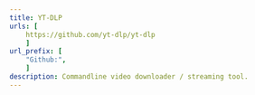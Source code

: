 ```yaml
---
title: YT-DLP
urls: [
    https://github.com/yt-dlp/yt-dlp
    ]
url_prefix: [
    "Github:", 
    ]
description: Commandline video downloader / streaming tool.
---
```

